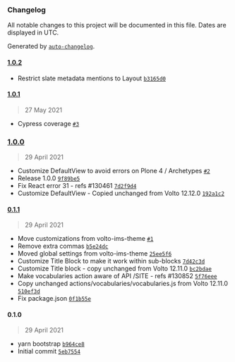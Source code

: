 ### Changelog

All notable changes to this project will be documented in this file. Dates are displayed in UTC.

Generated by [`auto-changelog`](https://github.com/CookPete/auto-changelog).

#### [1.0.2](https://github.com/eea/volto-ims-policy/compare/1.0.1...1.0.2)

- Restrict slate metadata mentions to Layout [`b3165d0`](https://github.com/eea/volto-ims-policy/commit/b3165d04614f003275e28a8205ef2e174023c433)

#### [1.0.1](https://github.com/eea/volto-ims-policy/compare/1.0.0...1.0.1)

> 27 May 2021

- Cypress coverage [`#3`](https://github.com/eea/volto-ims-policy/pull/3)

### [1.0.0](https://github.com/eea/volto-ims-policy/compare/0.1.1...1.0.0)

> 29 April 2021

- Customize DefaultView to avoid errors on Plone 4 / Archetypes [`#2`](https://github.com/eea/volto-ims-policy/pull/2)
- Release 1.0.0 [`9f89be5`](https://github.com/eea/volto-ims-policy/commit/9f89be54dfe928eb42759b37cb724b7eb0b1197c)
- Fix React error 31 - refs #130461 [`7d2f9d4`](https://github.com/eea/volto-ims-policy/commit/7d2f9d43a333b285d4f4f9781be125ff55dea7be)
- Customize DefaultView - Copied unchanged from Volto 12.12.0 [`192a1c2`](https://github.com/eea/volto-ims-policy/commit/192a1c2d79b8efc0efabb469c1bcadbf5949e5eb)

#### [0.1.1](https://github.com/eea/volto-ims-policy/compare/0.1.0...0.1.1)

> 29 April 2021

- Move customizations from volto-ims-theme [`#1`](https://github.com/eea/volto-ims-policy/pull/1)
- Remove extra commas [`b5e24dc`](https://github.com/eea/volto-ims-policy/commit/b5e24dcf70fdea3f89924fc5f7e9c464024bf8b4)
- Moved global settings from volto-ims-theme [`25ee5f6`](https://github.com/eea/volto-ims-policy/commit/25ee5f6dfcf2234a76cf7fc5adbe8e8f85c7d8eb)
- Customize Title Block to make it work within sub-blocks [`7d42c3d`](https://github.com/eea/volto-ims-policy/commit/7d42c3d5bf17b5dd6796886d4cd082d893796604)
- Customize Title block - copy unchanged from Volto 12.11.0 [`bc2bdae`](https://github.com/eea/volto-ims-policy/commit/bc2bdae4a55fffe18be508130068ade0874c6d7b)
- Make vocabularies action aware of API /SITE - refs #130852 [`5f76eee`](https://github.com/eea/volto-ims-policy/commit/5f76eeeb08ae15f9d698be0c6e83d27c78a02576)
- Copy unchanged actions/vocabularies/vocabularies.js from Volto 12.11.0 [`510ef3d`](https://github.com/eea/volto-ims-policy/commit/510ef3db97d16fa8430f42dae6fc4e16f98884b7)
- Fix package.json [`0f1b55e`](https://github.com/eea/volto-ims-policy/commit/0f1b55ef11874c2086cd24eb63c783bcd720da3c)

#### 0.1.0

> 29 April 2021

- yarn bootstrap [`b964ce8`](https://github.com/eea/volto-ims-policy/commit/b964ce89df7bad8aad15e072e80a934df6d37036)
- Initial commit [`5eb7554`](https://github.com/eea/volto-ims-policy/commit/5eb7554636873d77b90fbcee5bfe52eb44780a9e)
